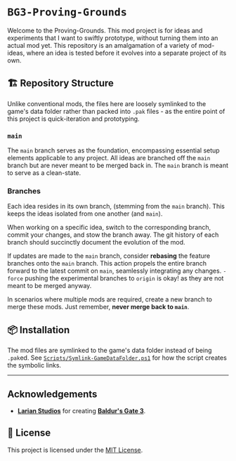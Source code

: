 # `BG3-Proving-Grounds`


Welcome to the Proving-Grounds. This mod project is for ideas and experiments that I want to swiftly prototype, without turning them into an actual mod yet. This repository is an amalgamation of a variety of mod-ideas, where an idea is tested before it evolves into a separate project of its own.

## 🏗️ Repository Structure

Unlike conventional mods, the files here are loosely symlinked to the game's data folder rather than packed into `.pak` files - as the entire point of this project is quick-iteration and prototyping.

### `main`

The `main` branch serves as the foundation, encompassing essential setup elements applicable to any project. All ideas are branched off the `main` branch but are never meant to be merged back in. The `main` branch is meant to serve as a clean-state.

### Branches

Each idea resides in its own branch, (stemming from the `main` branch). This keeps the ideas isolated from one another (and `main`).

When working on a specific idea, switch to the corresponding branch, commit your changes, and stow the branch away. The git history of each branch should succinctly document the evolution of the mod.

If updates are made to the `main` branch, consider **rebasing** the feature branches onto the `main` branch. This action propels the entire branch forward to the latest commit on `main`, seamlessly integrating any changes. `-force` pushing the experimental branches to `origin` is okay! as they are not meant to be merged anyway.

In scenarios where multiple mods are required, create a new branch to merge these mods. Just remember, **never merge back to `main`**.

## 📦 Installation

The mod files are symlinked to the game's data folder instead of being `.pak`ed. See [`Scripts/Symlink-GameDataFolder.ps1`](./Scripts//Symlink-GameDataFolder.ps1) for how the script creates the symbolic links. 

---

## Acknowledgements

- **[Larian Studios]** for creating **[Baldur's Gate 3]**.

## 📄 License

This project is licensed under the [MIT License](./LICENSE).

<!-- LINKS -->

[Baldur's Gate 3]: https://baldursgate3.game
[Larian Studios]: http://larian.com
[BG3MM]: https://github.com/LaughingLeader/BG3ModManager
